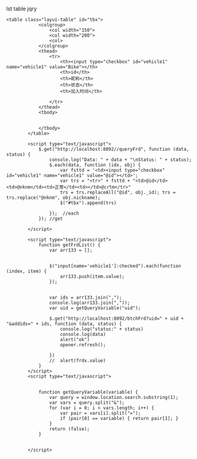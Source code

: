 lst table jqry

	<table class="layui-table" id="tbx">
				<colgroup>
					<col width="150">
					<col width="200">
					<col>
				</colgroup>
				<thead>
					<tr>
						<th><input type="checkbox" id="vehicle1" name="vehicle1" value="Bike"></th>
						<th>id</th>
						<th>昵称</th>
						<th>状态</th>
						<th>加入时间</th>

					</tr>
				</thead>
				<tbody>


				</tbody>
			</table>

			<script type="text/javascript">
				$.get("http://localhost:8092//queryFrd", function (data, status) {
					console.log("Data: " + data + "\nStatus: " + status);
					$.each(data, function (idx, obj) {
						var fsttd = '<td><input type="checkbox" id="vehicle1" name="vehicle1" value="@id"></td>';
						var trs = "<tr>" + fsttd + "<td>@id</td><td>@nknm</td><td>正常</td><td></td>@crtm</tr>"
						trs = trs.replaceAll("@id", obj._id); trs = trs.replace("@nknm", obj.nickname);
						$("#tbx").append(trs)

					});  //each
				}); //get

			</script>

			<script type="text/javascript">
				function getFrdList() {
					var arr133 = [];
					 

					$("input[name='vehicle1']:checked").each(function (index, item) {
						arr133.push(item.value);
					});

					 
					var ids = arr133.join(",");
					console.log(arr133.join(","));
					var uid = getQueryVariable("uid");

					$.get("http://localhost:8092/btchFrd?uid=" + uid + "&addids=" + ids, function (data, status) {
						console.log("status:" + status)
						console.log(data)
						alert("ok")
						opener.refresh();

					})
					//	alert(frdx.value)
				}
			</script>
			<script type="text/javascript">


				function getQueryVariable(variable) {
					var query = window.location.search.substring(1);
					var vars = query.split("&");
					for (var i = 0; i < vars.length; i++) {
						var pair = vars[i].split("=");
						if (pair[0] == variable) { return pair[1]; }
					}
					return (false);
				}


			</script>
